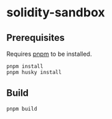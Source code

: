 # solidity-sandbox

## Prerequisites

Requires [pnpm](https://pnpm.io) to be installed.

```
pnpm install
pnpm husky install
```

## Build

```
pnpm build
```
